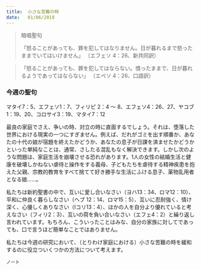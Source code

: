 ```yaml
---
title:  小さな苦難の時
date:   01/06/2019
---
```


> <p>暗唱聖句</p>
> 「怒ることがあっても、罪を犯してはなりません。日が暮れるまで怒ったままでいてはいけません」 （エフェソ 4：26、新共同訳）

> <p></p>
> 「怒ることがあっても、罪を犯してはならない。憤ったままで、日が暮れるようであってはならない」 （エペソ 4：26、口語訳）

### 今週の聖句
マタイ7：5、エフェソ1：7、フィリピ 2：4 ～ 8、エフェソ4：26、27、ヤコブ 1：19、20、コロサイ3：19、マタイ7：12

最良の家庭でさえ、争いの時、対立の時に直面するでしょう。それは、堕落した世界における現実の一つにすぎません。例えば、だれがゴミを出す順番か、あなたの十代の娘が宿題を終えたかどうか、あなたの息子が日課を済ませたかどうかといった単純なことは、通常、さしたる混乱もなく解決できます。しかし次のような問題は、家庭生活を崩壊させる恐れがあります。1人の女性の結婚生活と健康を破壊しかねない虐待と操作をする義母、子どもたちを虐待する精神疾患を抱えた父親、宗教的教育をすべて捨てて好き勝手な生活にふける息子、薬物乱用者となる娘……。

私たちは新約聖書の中で、互いに愛し合いなさい（ヨハ13：34、ロマ12：10）、平和に仲良く暮らしなさい（ヘブ 12：14、ロマ15：5）、互いに忍耐強く、情け深く、心優しくありなさい（Ⅰコリ13：4）、ほかの人を自分より優れていると考えなさい（フィリ2：3）、互いの荷を負い合いなさい（エフェ4：2）と繰り返し言われています。もちろん、こういったことはみな、自分の家族に対してであっても、口で言うほど簡単なことではありません。

私たちは今週の研究において、（とりわけ家庭における）小さな苦難の時を緩和するのに役立ついくつかの方法について考えます。

`ノート`